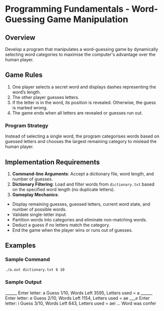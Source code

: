 # Programming Fundamentals - Word-Guessing Game Manipulation

## Overview

Develop a program that manipulates a word-guessing game by dynamically selecting word categories to maximise the computer's advantage over the human player.

## Game Rules
1. One player selects a secret word and displays dashes representing the word’s length.
2. The other player guesses letters.
3. If the letter is in the word, its position is revealed. Otherwise, the guess is marked wrong.
4. The game ends when all letters are revealed or guesses run out.

### Program Strategy
Instead of selecting a single word, the program categorises words based on guessed letters and chooses the largest remaining category to mislead the human player.

## Implementation Requirements
1. **Command-line Arguments**: Accept a dictionary file, word length, and number of guesses.
2. **Dictionary Filtering**: Load and filter words from `dictionary.txt` based on the specified word length (no duplicate letters).
3. **Gameplay Mechanics**:
  - Display remaining guesses, guessed letters, current word state, and number of possible words.
  - Validate single-letter input.
  - Partition words into categories and eliminate non-matching words.
  - Deduct a guess if no letters match the category.
  - End the game when the player wins or runs out of guesses.

## Examples

### Sample Command
```bash
./a.out dictionary.txt 6 10
```

### Sample Output
______  Enter letter: a
Guess 1/10, Words Left 3595, Letters used = a
______  Enter letter: e
Guess 2/10, Words Left 1154, Letters used = ae
____e_  Enter letter: i
Guess 3/10, Words Left 643, Letters used = aei
...
Word was confer